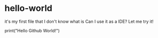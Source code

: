 # hello-world
it's my first file that I don't know what is
Can I use it as a IDE? Let me try it!

print("Hello Github World!")
